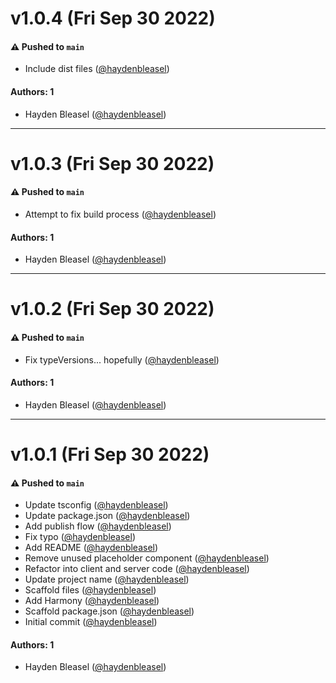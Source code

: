 # v1.0.4 (Fri Sep 30 2022)

#### ⚠️ Pushed to `main`

- Include dist files ([@haydenbleasel](https://github.com/haydenbleasel))

#### Authors: 1

- Hayden Bleasel ([@haydenbleasel](https://github.com/haydenbleasel))

---

# v1.0.3 (Fri Sep 30 2022)

#### ⚠️ Pushed to `main`

- Attempt to fix build process ([@haydenbleasel](https://github.com/haydenbleasel))

#### Authors: 1

- Hayden Bleasel ([@haydenbleasel](https://github.com/haydenbleasel))

---

# v1.0.2 (Fri Sep 30 2022)

#### ⚠️ Pushed to `main`

- Fix typeVersions... hopefully ([@haydenbleasel](https://github.com/haydenbleasel))

#### Authors: 1

- Hayden Bleasel ([@haydenbleasel](https://github.com/haydenbleasel))

---

# v1.0.1 (Fri Sep 30 2022)

#### ⚠️ Pushed to `main`

- Update tsconfig ([@haydenbleasel](https://github.com/haydenbleasel))
- Update package.json ([@haydenbleasel](https://github.com/haydenbleasel))
- Add publish flow ([@haydenbleasel](https://github.com/haydenbleasel))
- Fix typo ([@haydenbleasel](https://github.com/haydenbleasel))
- Add README ([@haydenbleasel](https://github.com/haydenbleasel))
- Remove unused placeholder component ([@haydenbleasel](https://github.com/haydenbleasel))
- Refactor into client and server code ([@haydenbleasel](https://github.com/haydenbleasel))
- Update project name ([@haydenbleasel](https://github.com/haydenbleasel))
- Scaffold files ([@haydenbleasel](https://github.com/haydenbleasel))
- Add Harmony ([@haydenbleasel](https://github.com/haydenbleasel))
- Scaffold package.json ([@haydenbleasel](https://github.com/haydenbleasel))
- Initial commit ([@haydenbleasel](https://github.com/haydenbleasel))

#### Authors: 1

- Hayden Bleasel ([@haydenbleasel](https://github.com/haydenbleasel))
